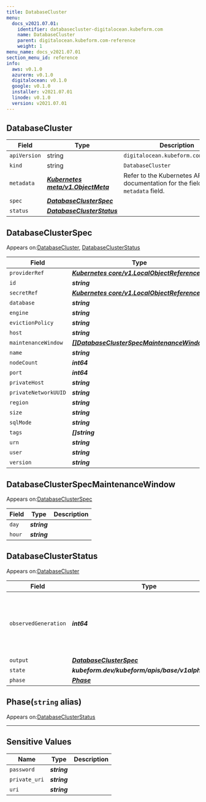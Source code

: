```yaml
---
title: DatabaseCluster
menu:
  docs_v2021.07.01:
    identifier: databasecluster-digitalocean.kubeform.com
    name: DatabaseCluster
    parent: digitalocean.kubeform.com-reference
    weight: 1
menu_name: docs_v2021.07.01
section_menu_id: reference
info:
  aws: v0.1.0
  azurerm: v0.1.0
  digitalocean: v0.1.0
  google: v0.1.0
  installer: v2021.07.01
  linode: v0.1.0
  version: v2021.07.01
---
```


## DatabaseCluster
| Field | Type | Description |
| ------ | ----- | ----------- |
| `apiVersion` | string | `digitalocean.kubeform.com/v1alpha1` |
|    `kind` | string | `DatabaseCluster` |
| `metadata` | ***[Kubernetes meta/v1.ObjectMeta](https://v1-18.docs.kubernetes.io/docs/reference/generated/kubernetes-api/v1.18/#objectmeta-v1-meta)***|Refer to the Kubernetes API documentation for the fields of the `metadata` field.|
| `spec` | ***[DatabaseClusterSpec](#databaseclusterspec)***||
| `status` | ***[DatabaseClusterStatus](#databaseclusterstatus)***||
## DatabaseClusterSpec

Appears on:[DatabaseCluster](#databasecluster), [DatabaseClusterStatus](#databaseclusterstatus)

| Field | Type | Description |
| ------ | ----- | ----------- |
| `providerRef` | ***[Kubernetes core/v1.LocalObjectReference](https://v1-18.docs.kubernetes.io/docs/reference/generated/kubernetes-api/v1.18/#localobjectreference-v1-core)***||
| `id` | ***string***||
| `secretRef` | ***[Kubernetes core/v1.LocalObjectReference](https://v1-18.docs.kubernetes.io/docs/reference/generated/kubernetes-api/v1.18/#localobjectreference-v1-core)***||
| `database` | ***string***| ***(Optional)*** |
| `engine` | ***string***||
| `evictionPolicy` | ***string***| ***(Optional)*** |
| `host` | ***string***| ***(Optional)*** |
| `maintenanceWindow` | ***[[]DatabaseClusterSpecMaintenanceWindow](#databaseclusterspecmaintenancewindow)***| ***(Optional)*** |
| `name` | ***string***||
| `nodeCount` | ***int64***||
| `port` | ***int64***| ***(Optional)*** |
| `privateHost` | ***string***| ***(Optional)*** |
| `privateNetworkUUID` | ***string***| ***(Optional)*** |
| `region` | ***string***||
| `size` | ***string***||
| `sqlMode` | ***string***| ***(Optional)*** |
| `tags` | ***[]string***| ***(Optional)*** |
| `urn` | ***string***| ***(Optional)*** |
| `user` | ***string***| ***(Optional)*** |
| `version` | ***string***| ***(Optional)*** |
## DatabaseClusterSpecMaintenanceWindow

Appears on:[DatabaseClusterSpec](#databaseclusterspec)

| Field | Type | Description |
| ------ | ----- | ----------- |
| `day` | ***string***||
| `hour` | ***string***||
## DatabaseClusterStatus

Appears on:[DatabaseCluster](#databasecluster)

| Field | Type | Description |
| ------ | ----- | ----------- |
| `observedGeneration` | ***int64***| ***(Optional)*** Resource generation, which is updated on mutation by the API Server.|
| `output` | ***[DatabaseClusterSpec](#databaseclusterspec)***| ***(Optional)*** |
| `state` | ***kubeform.dev/kubeform/apis/base/v1alpha1.State***| ***(Optional)*** |
| `phase` | ***[Phase](#phase)***| ***(Optional)*** |
## Phase(`string` alias)

Appears on:[DatabaseClusterStatus](#databaseclusterstatus)

---
## Sensitive Values
| Name | Type | Description |
|------|------|-------------|
| `password` | ***string*** ||
| `private_uri` | ***string*** ||
| `uri` | ***string*** ||
